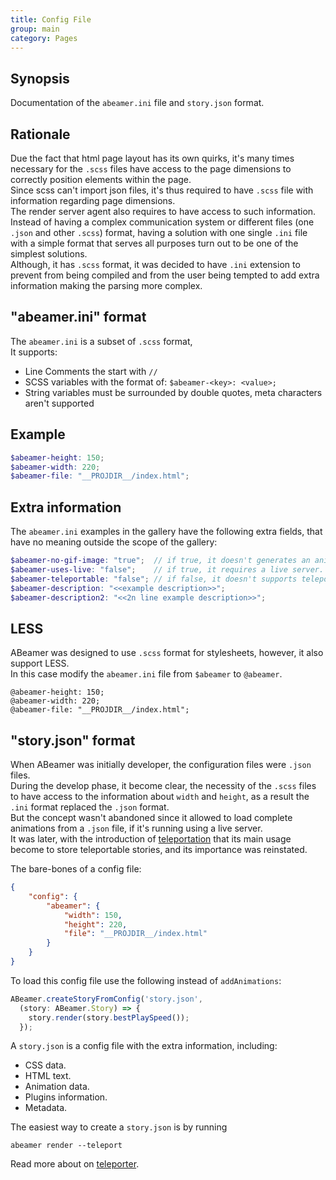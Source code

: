 ```yaml
---
title: Config File
group: main
category: Pages
---
```

<!--- @ -->
<!--- @author: Alexandre Bento Freire -->
## Synopsis

Documentation of the `abeamer.ini` file and `story.json` format.

## Rationale

Due the fact that html page layout has its own quirks, it's many times necessary
for the `.scss` files have access to the page dimensions to correctly position elements within the page.  
Since scss can't import json files, it's thus required to have `.scss` file with information regarding page dimensions.  
The render server agent also requires to have access to such information.  
Instead of having a complex communication system or different files (one `.json` and other `.scss`) format, 
having a solution with one single `.ini` file with a simple format that serves all purposes turn out to be one of the simplest solutions.  
Although, it has `.scss` format, it was decided to have `.ini` extension to prevent 
from being compiled and from the user being tempted to add extra information making the parsing more complex.  

## "abeamer.ini" format

The `abeamer.ini` is a subset of `.scss` format,  
It supports:  

* Line Comments the start with `//`
* SCSS variables with the format of: `$abeamer-<key>: <value>;`
* String variables must be surrounded by double quotes, meta characters aren't supported

## Example

```scss
$abeamer-height: 150;
$abeamer-width: 220;
$abeamer-file: "__PROJDIR__/index.html";
```

## Extra information

The `abeamer.ini` examples in the gallery have the following extra fields, 
that have no meaning outside the scope of the gallery:  
  
```scss
$abeamer-no-gif-image: "true";  // if true, it doesn't generates an animated gif image.
$abeamer-uses-live: "false";    // if true, it requires a live server.
$abeamer-teleportable: "false"; // if false, it doesn't supports teleportation.
$abeamer-description: "<<example description>>";
$abeamer-description2: "<<2n line example description>>";
```
  
## LESS

ABeamer was designed to use `.scss` format for stylesheets, however, it also support LESS.  
In this case modify the `abeamer.ini` file from `$abeamer` to `@abeamer`.   

```less
@abeamer-height: 150;
@abeamer-width: 220;
@abeamer-file: "__PROJDIR__/index.html";
```
  
## "story.json" format

When ABeamer was initially developer, the configuration files were `.json` files.  
During the develop phase, it become clear, the necessity of the `.scss` files 
to have access to the information about `width` and `height`, as a result the `.ini` format replaced the `.json` format.  
But the concept wasn't abandoned since it allowed to load complete animations from a `.json` file, 
if it's running using a live server.  
It was later, with the introduction of [teleportation](teleporter.md) that its main usage become to store teleportable stories,
and its importance was reinstated.  

The bare-bones of a config file:
  
```json
{
    "config": {
        "abeamer": {
            "width": 150,
            "height": 220,
            "file": "__PROJDIR__/index.html"
        }
    }
}
```    
  
To load this config file use the following instead of `addAnimations`:
  
```ts
ABeamer.createStoryFromConfig('story.json',
  (story: ABeamer.Story) => {
    story.render(story.bestPlaySpeed());
  });
```
  
A `story.json` is a config file with the extra information, including:  

- CSS data.
- HTML text.
- Animation data.
- Plugins information.
- Metadata.
  
The easiest way to create a `story.json` is by running
  
```shell
abeamer render --teleport
```
  
Read more about on [teleporter](teleporter.md).
